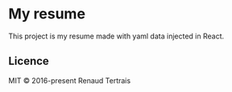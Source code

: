 # My resume

This project is my resume made with yaml data injected in React.

## Licence

MIT © 2016-present Renaud Tertrais
